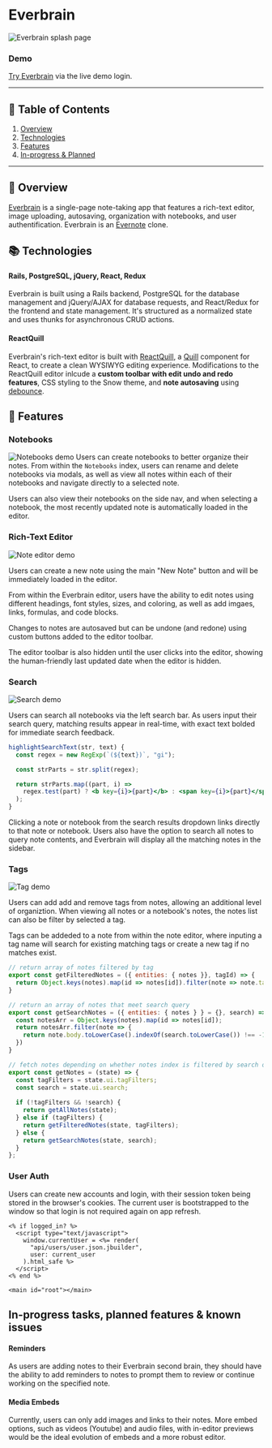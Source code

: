 # Everbrain
![Everbrain splash page](https://github.com/colineckert/everbrain/blob/main/app/assets/images/everbrain-home.png)

### Demo
[Try Everbrain](https://everbrain.herokuapp.com) via the live demo login.

---

## 📖 Table of Contents
1. [Overview](https://github.com/colineckert/everbrain#overview)
2. [Technologies](https://github.com/colineckert/everbrain#technologies)
3. [Features](https://github.com/colineckert/everbrain#features)
4. [In-progress & Planned](https://github.com/colineckert/everbrain#in-progress-tasks-planned-features--known-issues)

---
## 📕 Overview
[Everbrain](https://everbrain.herokuapp.com) is a single-page note-taking app that features a rich-text editor, image uploading, autosaving, organization with notebooks, and user authentification. Everbrain is an [Evernote](https://www.evernote.com) clone.

## 📚 Technologies

#### Rails, PostgreSQL, jQuery, React, Redux
Everbrain is built using a Rails backend, PostgreSQL for the database management and jQuery/AJAX for database requests, and React/Redux for the frontend and state management. It's structured as a normalized  state and uses thunks for asynchronous CRUD actions.

#### ReactQuill
Everbrain's rich-text editor is built with [ReactQuill](https://github.com/zenoamaro/react-quill), a [Quill](https://quilljs.com/) component for React, to create a clean WYSIWYG editing experience. Modifications to the ReactQuill editor inlcude a **custom toolbar with edit undo and redo features**, CSS styling to the Snow theme, and **note autosaving** using [debounce](https://www.npmjs.com/package/debounce).

## 📓 Features

### Notebooks
![Notebooks demo](https://github.com/colineckert/everbrain/blob/main/app/assets/images/notebooks_demo.gif)
Users can create notebooks to better organize their notes. From within the `Notebooks` index, users can rename and delete notebooks via modals, as well as view all notes within each of their notebooks and navigate directly to a selected note. 

Users can also view their notebooks on the side nav, and when selecting a notebook, the most recently updated note is automatically loaded in the editor.

### Rich-Text Editor
![Note editor demo](https://github.com/colineckert/everbrain/blob/main/app/assets/images/note_editor_demo.gif)

Users can create a new note using the main "New Note" button and will be immediately loaded in the editor. 

From within the Everbrain editor, users have the ability to edit notes using different headings, font styles, sizes, and coloring, as well as add imgaes, links, formulas, and code blocks. 

Changes to notes are autosaved but can be undone (and redone) using custom buttons added to the editor toolbar. 

The editor toolbar is also hidden until the user clicks into the editor, showing the human-friendly last updated date when the editor is hidden.

### Search
![Search demo]()

Users can search all notebooks via the left search bar. As users input their search query, matching results appear in real-time, with exact text bolded for immediate search feedback. 

```jsx
highlightSearchText(str, text) {
  const regex = new RegExp(`(${text})`, "gi");

  const strParts = str.split(regex);

  return strParts.map((part, i) =>
    regex.test(part) ? <b key={i}>{part}</b> : <span key={i}>{part}</span>
  );
}
```

Clicking a note or notebook from the search results dropdown links directly to that note or notebook. Users also have the option to search all notes to query note contents, and Everbrain will display all the matching notes in the sidebar.

### Tags
![Tag demo]()

Users can add add and remove tags from notes, allowing an additional level of organiztion. When viewing all notes or a notebook's notes, the notes list can also be filter by selected a tag. 

Tags can be addeded to a note from within the note editor, where inputing a tag name will search for existing matching tags or create a new tag if no matches exist. 

```js
// return array of notes filtered by tag
export const getFilteredNotes = ({ entities: { notes }}, tagId) => {
  return Object.keys(notes).map(id => notes[id]).filter(note => note.tag_ids.includes(tagId));
}

// return an array of notes that meet search query
export const getSearchNotes = ({ entities: { notes } } = {}, search) => {
  const notesArr = Object.keys(notes).map(id => notes[id]);
  return notesArr.filter(note => {
    return note.body.toLowerCase().indexOf(search.toLowerCase()) !== -1;
  })
}

// fetch notes depending on whether notes index is filtered by search or tag
export const getNotes = (state) => {
  const tagFilters = state.ui.tagFilters;
  const search = state.ui.search;
  
  if (!tagFilters && !search) {
    return getAllNotes(state);
  } else if (tagFilters) {
    return getFilteredNotes(state, tagFilters);
  } else {
    return getSearchNotes(state, search);
  }
};
```

### User Auth
Users can create new accounts and login, with their session token being stored in the browser's cookies. The current user is bootstrapped to the window so that login is not required again on app refresh. 

```erb
<% if logged_in? %>
  <script type="text/javascript">
    window.currentUser = <%= render(
      "api/users/user.json.jbuilder",
      user: current_user
    ).html_safe %>
  </script>
<% end %>

<main id="root"></main>
```

## In-progress tasks, planned features & known issues

#### Reminders
As users are adding notes to their Everbrain second brain, they should have the ability to add reminders to notes to prompt them to review or continue working on the specified note. 

#### Media Embeds
Currently, users can only add images and links to their notes. More embed options, such as videos (Youtube) and audio files, with in-editor previews would be the ideal evolution of embeds and a more robust editor. 
